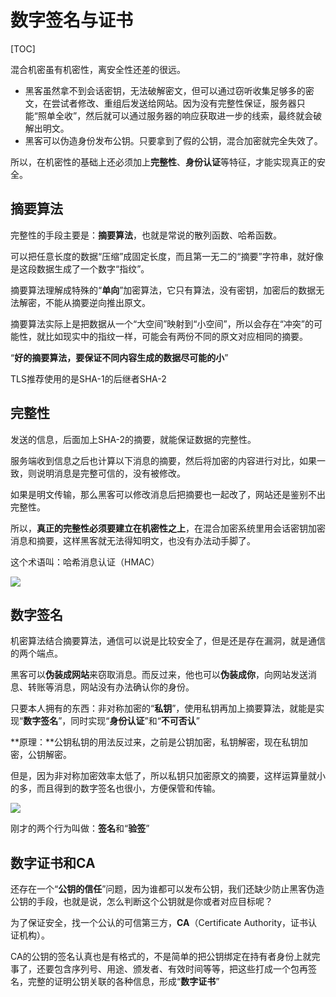 # 数字签名与证书

[TOC]

混合机密虽有机密性，离安全性还差的很远。

- 黑客虽然拿不到会话密钥，无法破解密文，但可以通过窃听收集足够多的密文，在尝试者修改、重组后发送给网站。因为没有完整性保证，服务器只能“照单全收”，然后就可以通过服务器的响应获取进一步的线索，最终就会破解出明文。
- 黑客可以伪造身份发布公钥。只要拿到了假的公钥，混合加密就完全失效了。

所以，在机密性的基础上还必须加上**完整性**、**身份认证**等特征，才能实现真正的安全。

## 摘要算法

完整性的手段主要是：**摘要算法**，也就是常说的散列函数、哈希函数。

可以把任意长度的数据“压缩”成固定长度，而且第一无二的“摘要”字符串，就好像是这段数据生成了一个数字“指纹”。

摘要算法理解成特殊的“**单向**”加密算法，它只有算法，没有密钥，加密后的数据无法解密，不能从摘要逆向推出原文。

摘要算法实际上是把数据从一个“大空间”映射到“小空间”，所以会存在“冲突”的可能性，就比如现实中的指纹一样，可能会有两份不同的原文对应相同的摘要。

“**好的摘要算法，要保证不同内容生成的数据尽可能的小**”

TLS推荐使用的是SHA-1的后继者SHA-2

## 完整性

发送的信息，后面加上SHA-2的摘要，就能保证数据的完整性。

服务端收到信息之后也计算以下消息的摘要，然后将加密的内容进行对比，如果一致，则说明消息是完整可信的，没有被修改。

如果是明文传输，那么黑客可以修改消息后把摘要也一起改了，网站还是鉴别不出完整性。

所以，**真正的完整性必须要建立在机密性之上**，在混合加密系统里用会话密钥加密消息和摘要，这样黑客就无法得知明文，也没有办法动手脚了。

这个术语叫：哈希消息认证（HMAC）

![](I:\myFuture\桌面资料\面试\学习图片\哈希消息认证码.png)

## 数字签名

机密算法结合摘要算法，通信可以说是比较安全了，但是还是存在漏洞，就是通信的两个端点。

黑客可以**伪装成网站**来窃取消息。而反过来，他也可以**伪装成你**，向网站发送消息、转账等消息，网站没有办法确认你的身份。

只要本人拥有的东西：非对称加密的“**私钥**”，使用私钥再加上摘要算法，就能是实现“**数字签名**”，同时实现“**身份认证**”和“**不可否认**”

**原理：**公钥私钥的用法反过来，之前是公钥加密，私钥解密，现在私钥加密，公钥解密。

但是，因为非对称加密效率太低了，所以私钥只加密原文的摘要，这样运算量就小的多，而且得到的数字签名也很小，方便保管和传输。

![](I:\myFuture\桌面资料\面试\学习图片\数字签名.png)

刚才的两个行为叫做：**签名**和“**验签**”

## 数字证书和CA

还存在一个“**公钥的信任**”问题，因为谁都可以发布公钥，我们还缺少防止黑客伪造公钥的手段，也就是说，怎么判断这个公钥就是你或者对应目标呢？

为了保证安全，找一个公认的可信第三方，**CA**（Certificate Authority，证书认证机构）。

CA的公钥的签名认真也是有格式的，不是简单的把公钥绑定在持有者身份上就完事了，还要包含序列号、用途、颁发者、有效时间等等，把这些打成一个包再签名，完整的证明公钥关联的各种信息，形成“**数字证书**”